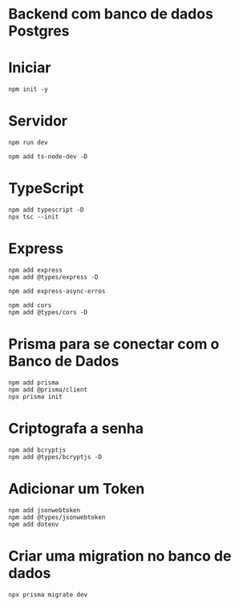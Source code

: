 # Backend com banco de dados Postgres


# Iniciar
```
npm init -y
````


# Servidor
```
npm run dev

npm add ts-node-dev -D
```
# TypeScript
```
npm add typescript -D
npx tsc --init
```
# Express
```
npm add express
npm add @types/express -D
```

```
npm add express-async-erros

npm add cors
npm add @types/cors -D
```


# Prisma para se conectar com o Banco de Dados
```
npm add prisma
npm add @prisma/client
npx prisma init
```

# Criptografa a senha 
```
npm add bcryptjs
npm add @types/bcryptjs -D
```


# Adicionar um Token
```
npm add jsonwebtoken
npm add @types/jsonwebtoken
npm add dotenv
```

# Criar uma migration no banco de dados
```
npx prisma migrate dev
```

